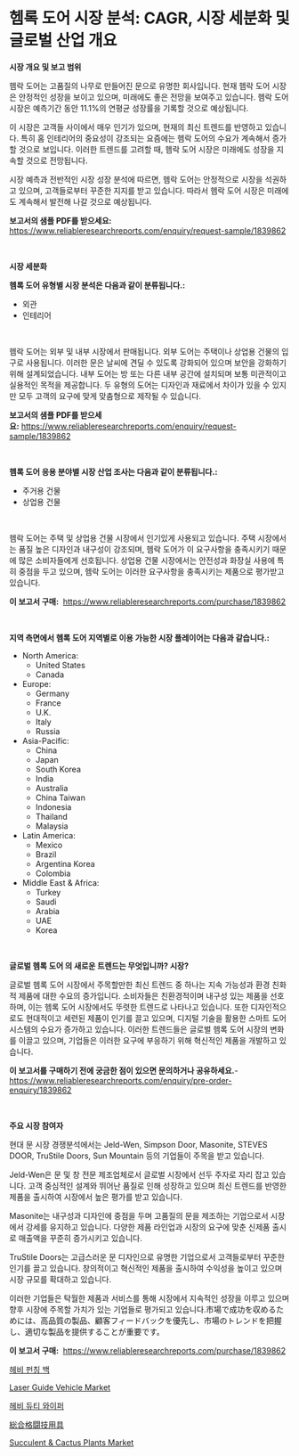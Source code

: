 <p><h1>헴록 도어 시장 분석: CAGR, 시장 세분화 및 글로벌 산업 개요</h1></p><p><strong>시장 개요 및 보고 범위</strong></p>
<p><p>헴락 도어는 고품질의 나무로 만들어진 문으로 유명한 회사입니다. 현재 헴락 도어 시장은 안정적인 성장을 보이고 있으며, 미래에도 좋은 전망을 보여주고 있습니다. 헴락 도어 시장은 예측기간 동안 11.1%의 연평균 성장률을 기록할 것으로 예상됩니다. </p><p>이 시장은 고객들 사이에서 매우 인기가 있으며, 현재의 최신 트렌드를 반영하고 있습니다. 특히 홈 인테리어의 중요성이 강조되는 요즘에는 헴락 도어의 수요가 계속해서 증가할 것으로 보입니다. 이러한 트렌드를 고려할 때, 헴락 도어 시장은 미래에도 성장을 지속할 것으로 전망됩니다. </p><p>시장 예측과 전반적인 시장 성장 분석에 따르면, 헴락 도어는 안정적으로 시장을 석권하고 있으며, 고객들로부터 꾸준한 지지를 받고 있습니다. 따라서 헴락 도어 시장은 미래에도 계속해서 발전해 나갈 것으로 예상됩니다.</p></p>
<p><strong>보고서의 샘플 PDF를 받으세요:</strong> <a href="https://www.reliableresearchreports.com/enquiry/request-sample/1839862">https://www.reliableresearchreports.com/enquiry/request-sample/1839862</a></p>
<p>&nbsp;</p>
<p><strong>시장 세분화</strong></p>
<p><strong>헴록 도어 유형별 시장 분석은 다음과 같이 분류됩니다.:</strong></p>
<p><ul><li>외관</li><li>인테리어</li></ul></p>
<p>&nbsp;</p>
<p><p>헴락 도어는 외부 및 내부 시장에서 판매됩니다. 외부 도어는 주택이나 상업용 건물의 입구로 사용됩니다. 이러한 문은 날씨에 견딜 수 있도록 강화되어 있으며 보안을 강화하기 위해 설계되었습니다. 내부 도어는 방 또는 다른 내부 공간에 설치되며 보통 미관적이고 실용적인 목적을 제공합니다. 두 유형의 도어는 디자인과 재료에서 차이가 있을 수 있지만 모두 고객의 요구에 맞게 맞춤형으로 제작될 수 있습니다.</p></p>
<p><strong>보고서의 샘플 PDF를 받으세요:</strong>&nbsp;<a href="https://www.reliableresearchreports.com/enquiry/request-sample/1839862">https://www.reliableresearchreports.com/enquiry/request-sample/1839862</a></p>
<p>&nbsp;</p>
<p><strong> 헴록 도어 응용 분야별 시장 산업 조사는 다음과 같이 분류됩니다.:</strong></p>
<p><ul><li>주거용 건물</li><li>상업용 건물</li></ul></p>
<p>&nbsp;</p>
<p><p>헴락 도어는 주택 및 상업용 건물 시장에서 인기있게 사용되고 있습니다. 주택 시장에서는 품질 높은 디자인과 내구성이 강조되며, 헴락 도어가 이 요구사항을 충족시키기 때문에 많은 소비자들에게 선호됩니다. 상업용 건물 시장에서는 안전성과 화장실 사용에 특히 중점을 두고 있으며, 헴락 도어는 이러한 요구사항을 충족시키는 제품으로 평가받고 있습니다.</p></p>
<p><strong>이 보고서 구매:</strong>&nbsp; <a href="https://www.reliableresearchreports.com/purchase/1839862">https://www.reliableresearchreports.com/purchase/1839862</a></p>
<p>&nbsp;</p>
<p><strong>지역 측면에서 헴록 도어 지역별로 이용 가능한 시장 플레이어는 다음과 같습니다.:</strong></p>
<p><ul>
    <li>
        North America:
        <ul>
            <li>United States</li>
            <li>Canada</li>
        </ul>
    </li>
    <li>
        Europe:
        <ul>
            <li>Germany</li>
            <li>France</li>
            <li>U.K.</li>
            <li>Italy</li>
            <li>Russia</li>
        </ul>
    </li>
    <li>
        Asia-Pacific:
        <ul>
            <li>China</li>
            <li>Japan</li>
            <li>South Korea</li>
            <li>India</li>
            <li>Australia</li>
            <li>China Taiwan</li>
            <li>Indonesia</li>
            <li>Thailand</li>
            <li>Malaysia</li>
        </ul>
    </li>
    <li>
        Latin America:
        <ul>
            <li>Mexico</li>
            <li>Brazil</li>
            <li>Argentina Korea</li>
            <li>Colombia</li>
        </ul>
    </li>
    <li>
        Middle East & Africa:
        <ul>
            <li>Turkey</li>
            <li>Saudi</li>
            <li>Arabia</li>
            <li>UAE</li>
            <li>Korea</li>
        </ul>
    </li>
    </ul></p>
<p>&nbsp;</p>
<p><strong>글로벌 헴록 도어 의 새로운 트렌드는 무엇입니까? 시장?</strong></p>
<p><p>글로벌 헴록 도어 시장에서 주목할만한 최신 트렌드 중 하나는 지속 가능성과 환경 친화적 제품에 대한 수요의 증가입니다. 소비자들은 친환경적이며 내구성 있는 제품을 선호하며, 이는 헴록 도어 시장에서도 뚜렷한 트렌드로 나타나고 있습니다. 또한 디자인적으로도 현대적이고 세련된 제품이 인기를 끌고 있으며, 디지털 기술을 활용한 스마트 도어 시스템의 수요가 증가하고 있습니다. 이러한 트렌드들은 글로벌 헴록 도어 시장의 변화를 이끌고 있으며, 기업들은 이러한 요구에 부응하기 위해 혁신적인 제품을 개발하고 있습니다.</p></p>
<p><strong>이 보고서를 구매하기 전에 궁금한 점이 있으면 문의하거나 공유하세요.</strong>- <a href="https://www.reliableresearchreports.com/enquiry/pre-order-enquiry/1839862">https://www.reliableresearchreports.com/enquiry/pre-order-enquiry/1839862</a></p>
<p>&nbsp;</p>
<p><strong>주요 시장 참여자</strong></p>
<p><p>현대 문 시장 경쟁분석에서는 Jeld-Wen, Simpson Door, Masonite, STEVES DOOR, TruStile Doors, Sun Mountain 등의 기업들이 주목을 받고 있습니다. </p><p>Jeld-Wen은 문 및 창 전문 제조업체로서 글로벌 시장에서 선두 주자로 자리 잡고 있습니다. 고객 중심적인 설계와 뛰어난 품질로 인해 성장하고 있으며 최신 트렌드를 반영한 제품을 출시하여 시장에서 높은 평가를 받고 있습니다. </p><p>Masonite는 내구성과 디자인에 중점을 두며 고품질의 문을 제조하는 기업으로서 시장에서 강세를 유지하고 있습니다. 다양한 제품 라인업과 시장의 요구에 맞춘 신제품 출시로 매출액을 꾸준히 증가시키고 있습니다. </p><p>TruStile Doors는 고급스러운 문 디자인으로 유명한 기업으로서 고객들로부터 꾸준한 인기를 끌고 있습니다. 창의적이고 혁신적인 제품을 출시하여 수익성을 높이고 있으며 시장 규모를 확대하고 있습니다.</p><p>이러한 기업들은 탁월한 제품과 서비스를 통해 시장에서 지속적인 성장을 이루고 있으며 향후 시장에 주목할 가치가 있는 기업들로 평가되고 있습니다.市場で成功を収めるためには、高品質の製品、顧客フィードバックを優先し、市場のトレンドを把握し、適切な製品を提供することが重要です。</p></p>
<p><strong>이 보고서 구매:</strong>&nbsp;&nbsp;<a href="https://www.reliableresearchreports.com/purchase/1839862">https://www.reliableresearchreports.com/purchase/1839862</a></p>
<p><p><a href="https://github.com/vs2869dizt0/Market-Research-Report-List-1/blob/main/7349391187403.md">헤비 펀칭 백</a></p><p><a href="https://gentle-editor-9db.notion.site/Laser-Guide-Vehicle-Market-Size-2024-2031-Global-Industrial-Analysis-Key-Geographical-Regions-Ma-3cb2436d4fbd41438e57b9edc0dab97a">Laser Guide Vehicle Market</a></p><p><a href="https://github.com/sougarounis/Market-Research-Report-List-2/blob/main/5463835187402.md">헤비 듀티 와이퍼</a></p><p><a href="https://github.com/oqoeusbvpadwjs08/Market-Research-Report-List-1/blob/main/5543607187509.md">総合格闘技用具</a></p><p><a href="https://github.com/singletonthaxterkelliehr2df/Market-Research-Report-List-1/blob/main/succulent-cactus-plants-market.md">Succulent & Cactus Plants Market</a></p></p>

